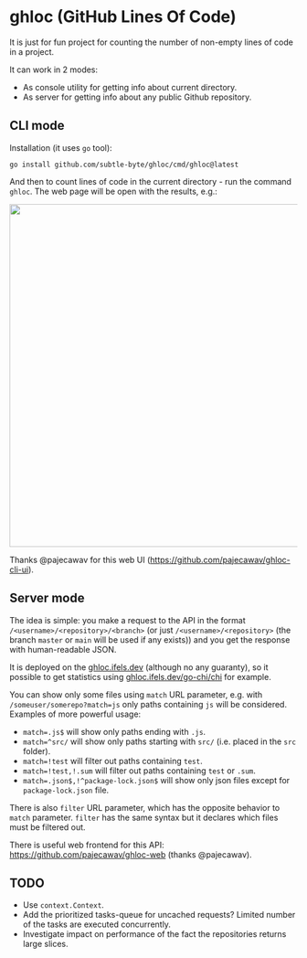 # ghloc (GitHub Lines Of Code)

It is just for fun project for counting the number of non-empty lines of code in a project.

It can work in 2 modes:
* As console utility for getting info about current directory.
* As server for getting info about any public Github repository.

## CLI mode

Installation (it uses `go` tool):
```shell
go install github.com/subtle-byte/ghloc/cmd/ghloc@latest
```

And then to count lines of code in the current directory - run the command `ghloc`. The web page will be open with the results, e.g.:

<img src="https://user-images.githubusercontent.com/71576382/170814341-a5467b61-b974-4d7a-af80-043037a46608.png" width="600">

Thanks @pajecawav for this web UI (https://github.com/pajecawav/ghloc-cli-ui).

## Server mode

The idea is simple: you make a request to the API in the format `/<username>/<repository>/<branch>` (or just `/<username>/<repository>` (the branch `master` or `main` will be used if any exists)) and you get the response with human-readable JSON.

It is deployed on the [ghloc.ifels.dev](https://ghloc.ifels.dev) (although no any guaranty), so it possible to get statistics using [ghloc.ifels.dev/go-chi/chi](http://ghloc.ifels.dev/go-chi/chi) for example.

You can show only some files using `match` URL parameter, e.g. with `/someuser/somerepo?match=js` only paths containing `js` will be considered. Examples of more powerful usage:
* `match=.js$` will show only paths ending with `.js`.
* `match=^src/` will show only paths starting with `src/` (i.e. placed in the `src` folder).
* `match=!test` will filter out paths containing `test`.
* `match=!test,!.sum` will filter out paths containing `test` or `.sum`.
* `match=.json$,!^package-lock.json$` will show only json files except for `package-lock.json` file.

There is also `filter` URL parameter, which has the opposite behavior to `match` parameter. `filter` has the same syntax but it declares which files must be filtered out.

There is useful web frontend for this API: https://github.com/pajecawav/ghloc-web (thanks @pajecawav).

## TODO

* Use `context.Context`.
* Add the prioritized tasks-queue for uncached requests? Limited number of the tasks are executed concurrently.
* Investigate impact on performance of the fact the repositories returns large slices.
